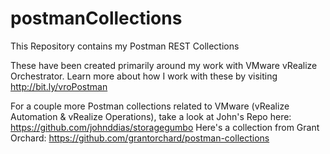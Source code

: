 # postmanCollections
This Repository contains my Postman REST Collections

These have been created primarily around my work with VMware vRealize Orchestrator. Learn more about how I work with these by visiting http://bit.ly/vroPostman

For a couple more Postman collections related to VMware (vRealize Automation & vRealize Operations), take a look at John's Repo here:
https://github.com/johnddias/storagegumbo
Here's a collection from Grant Orchard: https://github.com/grantorchard/postman-collections
